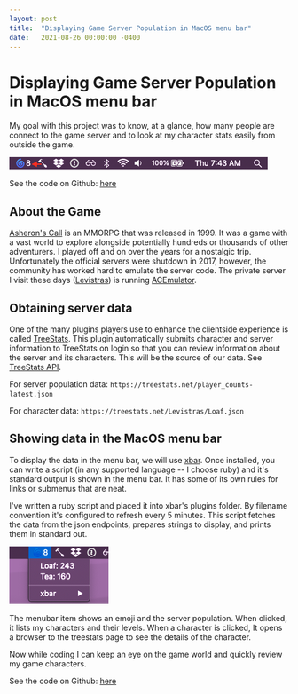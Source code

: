 ```yaml
---
layout: post
title:  "Displaying Game Server Population in MacOS menu bar"
date:   2021-08-26 00:00:00 -0400
---
```


# Displaying Game Server Population in MacOS menu bar

My goal with this project was to know, at a glance, how many people are connect to the game server and to look at my character stats easily from outside the game.

![image](/assets/ac_xbar_0.png)

See the code on Github: [here](https://github.com/jkisor/ac_pop_xbar/blob/main/ac_pop.5m.rb)

## About the Game

[Asheron's Call](https://en.wikipedia.org/wiki/Asheron%27s_Call) is an MMORPG that was released in 1999. It was a game with a vast world to explore alongside potentially hundreds or thousands of other adventurers. I played off and on over the years for a nostalgic trip. Unfortunately the official servers were shutdown in 2017, however, the community has worked hard to emulate the server code. The private server I visit these days ([Levistras](https://acportalstorm.com/)) is running [ACEmulator](https://github.com/ACEmulator/ACE).

## Obtaining server data

One of the many plugins players use to enhance the clientside experience is called [TreeStats](https://treestats.net/). This plugin automatically submits character and server information to TreeStats on login so that you can review information about the server and its characters. This will be the source of our data. See [TreeStats API](https://treestats.net/api).

For server population data: `https://treestats.net/player_counts-latest.json`

For character data: `https://treestats.net/Levistras/Loaf.json`

## Showing data in the MacOS menu bar

To display the data in the menu bar, we will use [xbar](https://github.com/matryer/xbar). Once installed, you can write a script (in any supported language -- I choose ruby) and it's standard output is shown in the menu bar. It has some of its own rules for links or submenus that are neat.

I've written a ruby script and placed it into xbar's plugins folder. By filename convention it's configured to refresh every 5 minutes. This script fetches the data from the json endpoints, prepares strings to display, and prints them in standard out.

![image](/assets/ac_xbar_2.png)

The menubar item shows an emoji and the server population. When clicked, it lists my characters and their levels. When a character is clicked, It opens a browser to the treestats page to see the details of the character.

Now while coding I can keep an eye on the game world and quickly review my game characters.

See the code on Github: [here](https://github.com/jkisor/ac_pop_xbar/blob/main/ac_pop.5m.rb)


